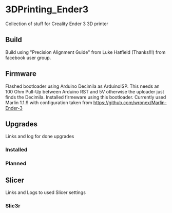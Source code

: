 # 3DPrinting_Ender3
Collection of stuff for Creality Ender 3 3D printer

## Build
Build using "Precision Alignment Guide" from Luke Hatfield (Thanks!!!) from facebook user group.

## Firmware
Flashed bootloader using Arduino Decimila as ArduinoISP. This needs an 100 Ohm Pull-Up between Arduino RST and 5V otherwise the uploader just finds the Decimila.
Installed firmeware using this bootloader.
Currently used Marlin 1.1.9 with configuration taken from https://github.com/wronex/Marlin-Ender-3

## Upgrades
Links and log for done upgrades
### Installed
### Planned

## Slicer
Links and Logs to used Slicer settings
### Slic3r
